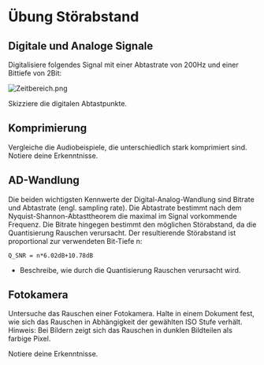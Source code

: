 # Übung Störabstand

## Digitale und Analoge Signale

Digitalisiere folgendes Signal mit einer Abtastrate von 200Hz und einer Bittiefe von 2Bit:

![Zeitbereich.png](Zeitbereich.png)

Skizziere die digitalen Abtastpunkte.

## Komprimierung

Vergleiche die Audiobeispiele, die unterschiedlich stark komprimiert sind.
Notiere deine Erkenntnisse.

## AD-Wandlung

Die beiden wichtigsten Kennwerte der Digital-Analog-Wandlung sind Bitrate und Abtastrate (engl. sampling rate).
Die Abtastrate bestimmt nach dem Nyquist-Shannon-Abtasttheorem die maximal im Signal vorkommende Frequenz.
Die Bitrate hingegen bestimmt den möglichen Störabstand, da die Quantisierung Rauschen verursacht.
Der resultierende Störabstand ist proportional zur verwendeten Bit-Tiefe n:

`Q_SNR = n*6.02dB+10.78dB`

- Beschreibe, wie durch die Quantisierung Rauschen verursacht wird.

## Fotokamera 

Untersuche das Rauschen einer Fotokamera.
Halte in einem Dokument fest, wie sich das Rauschen in Abhängigkeit der gewählten ISO Stufe verhält.
Hinweis: Bei Bildern zeigt sich das Rauschen in dunklen Bildteilen als farbige Pixel.

Notiere deine Erkenntnisse.


